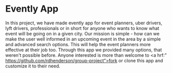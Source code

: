    # Evently App
In this project, we have made evently app for event planners, uber drivers, lyft drivers, professionals or in short for anyone who wants to know what event will be going on in a given city. Our mission is simple - how can we make the user well informed in an upcoming event in the area by a simple and advanced search options. This will help the event planners more effective at their job too. Through this app we provided many options, that weren't possible before. Anyone interested is more than welcome to <a hrf:” https://github.com/rdhenderson/group-project”>fork or clone</a> this app and customize it to their need. 
